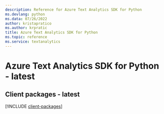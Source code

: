 ```yaml
---
description: Reference for Azure Text Analytics SDK for Python
ms.devlang: python
ms.data: 07/26/2022
author: kristapratico
ms.author: krpratic
title: Azure Text Analytics SDK for Python
ms.topic: reference
ms.service: textanalytics
---
```

# Azure Text Analytics SDK for Python - latest

## Client packages - latest
[!INCLUDE [client-packages](text-analytics-client-index.md)]